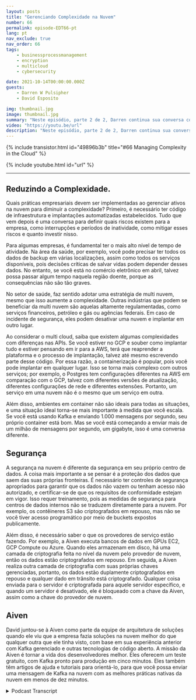 ```yaml
---
layout: posts
title: "Gerenciando Complexidade na Nuvem"
number: 66
permalink: episode-EDT66-pt
lang: pt
nav_exclude: true
nav_order: 66
tags:
    - businessprocessmanagement
    - encryption
    - multicloud
    - cybersecurity

date: 2021-10-14T00:00:00.000Z
guests:
    - Darren W Pulsipher
    - David Esposito

img: thumbnail.jpg
image: thumbnail.jpg
summary: "Neste episódio, parte 2 de 2, Darren continua sua conversa com David Esposito, Arquiteto de Soluções Globais, da Aiven, sobre acelerar a adoção em nuvem enquanto reduz a complexidade e os custos."
video: "https://youtu.be/url"
description: "Neste episódio, parte 2 de 2, Darren continua sua conversa com David Esposito, Arquiteto de Soluções Globais, da Aiven, sobre acelerar a adoção em nuvem enquanto reduz a complexidade e os custos."
---
```


<div>
{% include transistor.html id="49896b3b" title="#66 Managing Complexity in the Cloud" %}

{% include youtube.html id="url" %}
</div>

---

## Reduzindo a Complexidade.

Quais práticas empresariais devem ser implementadas ao gerenciar ativos na nuvem para diminuir a complexidade? Primeiro, é necessário ter código de infraestrutura e implantações automatizadas estabelecidos. Tudo que vem depois é uma conversa para definir quais riscos existem para a empresa, como interrupções e períodos de inatividade, como mitigar esses riscos e quanto investir nisso.

Para algumas empresas, é fundamental ter o mais alto nível de tempo de atividade. Na área da saúde, por exemplo, você pode precisar ter todos os dados de backup em várias localizações, assim como todos os serviços disponíveis, pois decisões críticas de salvar vidas podem depender desses dados. No entanto, se você está no comércio eletrônico em abril, talvez possa passar algum tempo naquela região doente, porque as consequências não são tão graves.

No setor de saúde, faz sentido adotar uma estratégia de multi nuvem, mesmo que isso aumente a complexidade. Outras indústrias que podem se beneficiar da multi nuvem são aquelas altamente regulamentadas, como serviços financeiros, petróleo e gás ou agências federais. Em caso de incidente de segurança, eles podem desativar uma nuvem e implantar em outro lugar.

Ao considerar o multi cloud, saiba que existem algumas complexidades com diferenças nas APIs. Se você estiver no GCP e souber como implantar tudo e estiver pensando em ir para a AWS, terá que reaprender a plataforma e o processo de implantação, talvez até mesmo escrevendo parte desse código. Por essa razão, a containerização é popular, pois você pode implantar em qualquer lugar. Isso se torna mais complexo com outros serviços; por exemplo, o Postgres tem configurações diferentes na AWS em comparação com o GCP, talvez com diferentes versões de atualização, diferentes configurações de rede e diferentes extensões. Portanto, um serviço em uma nuvem não é o mesmo que um serviço em outra.

Além disso, ambientes em container não são ideais para todas as situações, e uma situação ideal torna-se mais importante à medida que você escala. Se você está usando Kafka e enviando 1.000 mensagens por segundo, seu próprio container está bom. Mas se você está começando a enviar mais de um milhão de mensagens por segundo, um gigabyte, isso é uma conversa diferente.

## Segurança

A segurança na nuvem é diferente da segurança em seu próprio centro de dados. A coisa mais importante a se pensar é a proteção dos dados que saem das suas próprias fronteiras. É necessário ter controles de segurança apropriados para garantir que os dados não vazem ou tenham acesso não autorizado, e certificar-se de que os requisitos de conformidade estejam em vigor. Isso requer treinamento, pois as medidas de segurança para centros de dados internos não se traduzem diretamente para a nuvem. Por exemplo, os contêineres S3 são criptografados em repouso, mas não se você tiver acesso programático por meio de buckets expostos publicamente.

Além disso, é necessário saber o que os provedores de serviço estão fazendo. Por exemplo, a Aiven executa bancos de dados em GPUs EC2, GCP Compute ou Azure. Quando eles armazenam em disco, há uma camada de criptografia feita no nível da nuvem pelo provedor de nuvem, então os dados estão criptografados em repouso. Em seguida, a Aiven realiza outra camada de criptografia com suas próprias chaves gerenciadas, portanto, os dados estão duplamente criptografados em repouso e qualquer dado em trânsito está criptografado. Qualquer coisa enviada para o servidor é criptografada para aquele servidor específico, e quando um servidor é desativado, ele é bloqueado com a chave da Aiven, assim como a chave do provedor de nuvem.

## Aiven

David juntou-se à Aiven como parte da equipe de arquitetura de soluções quando ele viu que a empresa fazia soluções na nuvem melhor do que qualquer outra que ele tinha visto, com base em sua experiência anterior com Kafka gerenciado e outras tecnologias de código aberto. A missão da Aiven é tornar a vida dos desenvolvedores melhor. Eles oferecem um teste gratuito, com Kafka pronto para produção em cinco minutos. Eles também têm artigos de ajuda e tutoriais para orientá-lo, para que você possa enviar uma mensagem de Kafka na nuvem com as melhores práticas nativas da nuvem em menos de dez minutos.



<details>
<summary> Podcast Transcript </summary>

<p></p>

</details>
